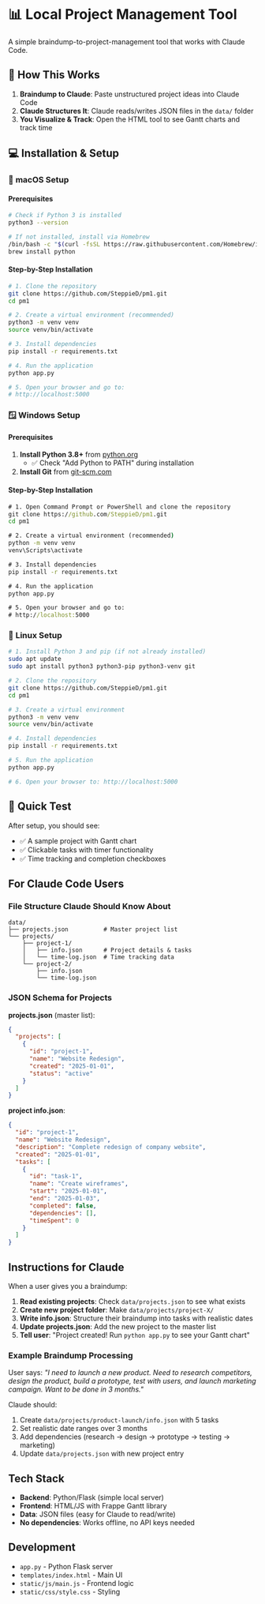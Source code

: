 # 📊 Local Project Management Tool

A simple braindump-to-project-management tool that works with Claude Code.

## 🚀 How This Works
1. **Braindump to Claude**: Paste unstructured project ideas into Claude Code
2. **Claude Structures It**: Claude reads/writes JSON files in the `data/` folder  
3. **You Visualize & Track**: Open the HTML tool to see Gantt charts and track time

## 💻 Installation & Setup

### 🍎 **macOS Setup**

#### Prerequisites
```bash
# Check if Python 3 is installed
python3 --version

# If not installed, install via Homebrew
/bin/bash -c "$(curl -fsSL https://raw.githubusercontent.com/Homebrew/install/HEAD/install.sh)"
brew install python
```

#### Step-by-Step Installation
```bash
# 1. Clone the repository
git clone https://github.com/SteppieD/pm1.git
cd pm1

# 2. Create a virtual environment (recommended)
python3 -m venv venv
source venv/bin/activate

# 3. Install dependencies
pip install -r requirements.txt

# 4. Run the application
python app.py

# 5. Open your browser and go to:
# http://localhost:5000
```

### 🪟 **Windows Setup**

#### Prerequisites
1. **Install Python 3.8+** from [python.org](https://www.python.org/downloads/)
   - ✅ Check "Add Python to PATH" during installation
2. **Install Git** from [git-scm.com](https://git-scm.com/download/win)

#### Step-by-Step Installation
```cmd
# 1. Open Command Prompt or PowerShell and clone the repository
git clone https://github.com/SteppieD/pm1.git
cd pm1

# 2. Create a virtual environment (recommended)
python -m venv venv
venv\Scripts\activate

# 3. Install dependencies
pip install -r requirements.txt

# 4. Run the application
python app.py

# 5. Open your browser and go to:
# http://localhost:5000
```

### 🐧 **Linux Setup**
```bash
# 1. Install Python 3 and pip (if not already installed)
sudo apt update
sudo apt install python3 python3-pip python3-venv git

# 2. Clone the repository
git clone https://github.com/SteppieD/pm1.git
cd pm1

# 3. Create a virtual environment
python3 -m venv venv
source venv/bin/activate

# 4. Install dependencies
pip install -r requirements.txt

# 5. Run the application
python app.py

# 6. Open your browser to: http://localhost:5000
```

## 🎯 Quick Test
After setup, you should see:
- ✅ A sample project with Gantt chart
- ✅ Clickable tasks with timer functionality  
- ✅ Time tracking and completion checkboxes

## For Claude Code Users

### File Structure Claude Should Know About
```
data/
├── projects.json          # Master project list
└── projects/
    ├── project-1/
    │   ├── info.json      # Project details & tasks
    │   └── time-log.json  # Time tracking data
    └── project-2/
        ├── info.json
        └── time-log.json
```

### JSON Schema for Projects

**projects.json** (master list):
```json
{
  "projects": [
    {
      "id": "project-1",
      "name": "Website Redesign",
      "created": "2025-01-01",
      "status": "active"
    }
  ]
}
```

**project info.json**:
```json
{
  "id": "project-1",
  "name": "Website Redesign",
  "description": "Complete redesign of company website",
  "created": "2025-01-01",
  "tasks": [
    {
      "id": "task-1",
      "name": "Create wireframes",
      "start": "2025-01-01",
      "end": "2025-01-03", 
      "completed": false,
      "dependencies": [],
      "timeSpent": 0
    }
  ]
}
```

## Instructions for Claude

When a user gives you a braindump:

1. **Read existing projects**: Check `data/projects.json` to see what exists
2. **Create new project folder**: Make `data/projects/project-X/` 
3. **Write info.json**: Structure their braindump into tasks with realistic dates
4. **Update projects.json**: Add the new project to the master list
5. **Tell user**: "Project created! Run `python app.py` to see your Gantt chart"

### Example Braindump Processing

User says: *"I need to launch a new product. Need to research competitors, design the product, build a prototype, test with users, and launch marketing campaign. Want to be done in 3 months."*

Claude should:
1. Create `data/projects/product-launch/info.json` with 5 tasks
2. Set realistic date ranges over 3 months  
3. Add dependencies (research → design → prototype → testing → marketing)
4. Update `data/projects.json` with new project entry

## Tech Stack
- **Backend**: Python/Flask (simple local server)
- **Frontend**: HTML/JS with Frappe Gantt library
- **Data**: JSON files (easy for Claude to read/write)
- **No dependencies**: Works offline, no API keys needed

## Development

- `app.py` - Python Flask server
- `templates/index.html` - Main UI
- `static/js/main.js` - Frontend logic  
- `static/css/style.css` - Styling